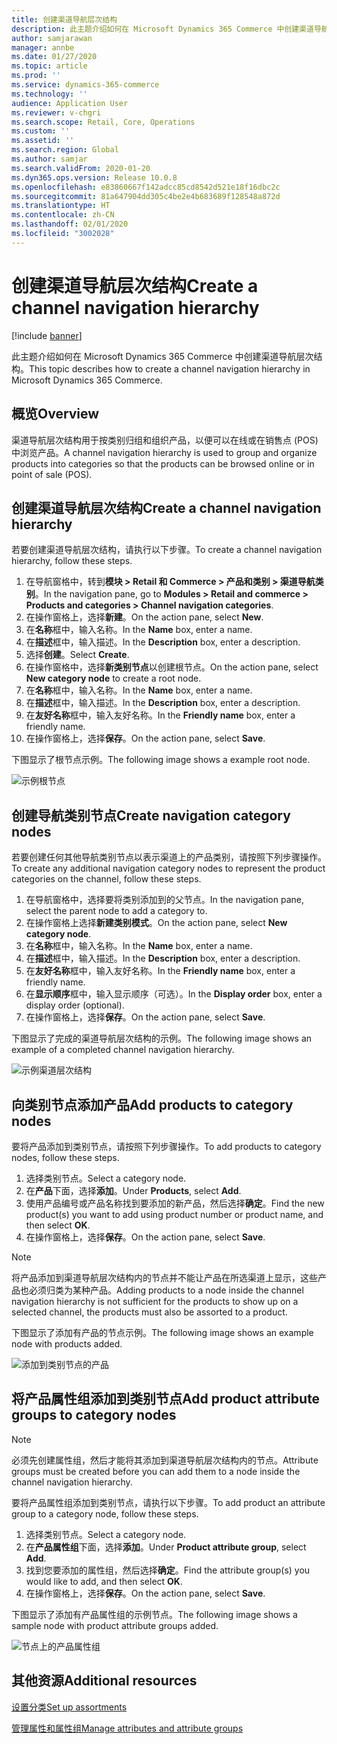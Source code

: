 ```yaml
---
title: 创建渠道导航层次结构
description: 此主题介绍如何在 Microsoft Dynamics 365 Commerce 中创建渠道导航层次结构。
author: samjarawan
manager: annbe
ms.date: 01/27/2020
ms.topic: article
ms.prod: ''
ms.service: dynamics-365-commerce
ms.technology: ''
audience: Application User
ms.reviewer: v-chgri
ms.search.scope: Retail, Core, Operations
ms.custom: ''
ms.assetid: ''
ms.search.region: Global
ms.author: samjar
ms.search.validFrom: 2020-01-20
ms.dyn365.ops.version: Release 10.0.8
ms.openlocfilehash: e83860667f142adcc85cd8542d521e18f16dbc2c
ms.sourcegitcommit: 81a647904dd305c4be2e4b683689f128548a872d
ms.translationtype: HT
ms.contentlocale: zh-CN
ms.lasthandoff: 02/01/2020
ms.locfileid: "3002028"
---
```

# <a name="create-a-channel-navigation-hierarchy"></a><span data-ttu-id="63371-103">创建渠道导航层次结构</span><span class="sxs-lookup"><span data-stu-id="63371-103">Create a channel navigation hierarchy</span></span>


[!include [banner](includes/banner.md)]

<span data-ttu-id="63371-104">此主题介绍如何在 Microsoft Dynamics 365 Commerce 中创建渠道导航层次结构。</span><span class="sxs-lookup"><span data-stu-id="63371-104">This topic describes how to create a channel navigation hierarchy in Microsoft Dynamics 365 Commerce.</span></span>

## <a name="overview"></a><span data-ttu-id="63371-105">概览</span><span class="sxs-lookup"><span data-stu-id="63371-105">Overview</span></span>

<span data-ttu-id="63371-106">渠道导航层次结构用于按类别归组和组织产品，以便可以在线或在销售点 (POS) 中浏览产品。</span><span class="sxs-lookup"><span data-stu-id="63371-106">A channel navigation hierarchy is used to group and organize products into categories so that the products can be browsed online or in point of sale (POS).</span></span>

## <a name="create-a-channel-navigation-hierarchy"></a><span data-ttu-id="63371-107">创建渠道导航层次结构</span><span class="sxs-lookup"><span data-stu-id="63371-107">Create a channel navigation hierarchy</span></span>

<span data-ttu-id="63371-108">若要创建渠道导航层次结构，请执行以下步骤。</span><span class="sxs-lookup"><span data-stu-id="63371-108">To create a channel navigation hierarchy, follow these steps.</span></span>

1. <span data-ttu-id="63371-109">在导航窗格中，转到**模块 \> Retail 和 Commerce \> 产品和类别 \> 渠道导航类别**。</span><span class="sxs-lookup"><span data-stu-id="63371-109">In the navigation pane, go to **Modules \> Retail and commerce \> Products and categories \> Channel navigation categories**.</span></span>
1. <span data-ttu-id="63371-110">在操作窗格上，选择**新建**。</span><span class="sxs-lookup"><span data-stu-id="63371-110">On the action pane, select **New**.</span></span>
1. <span data-ttu-id="63371-111">在**名称**框中，输入名称。</span><span class="sxs-lookup"><span data-stu-id="63371-111">In the **Name** box, enter a name.</span></span>
1. <span data-ttu-id="63371-112">在**描述**框中，输入描述。</span><span class="sxs-lookup"><span data-stu-id="63371-112">In the **Description** box, enter a description.</span></span>
1. <span data-ttu-id="63371-113">选择**创建**。</span><span class="sxs-lookup"><span data-stu-id="63371-113">Select **Create**.</span></span>
1. <span data-ttu-id="63371-114">在操作窗格中，选择**新类别节点**以创建根节点。</span><span class="sxs-lookup"><span data-stu-id="63371-114">On the action pane, select **New category node** to create a root node.</span></span>
1. <span data-ttu-id="63371-115">在**名称**框中，输入名称。</span><span class="sxs-lookup"><span data-stu-id="63371-115">In the **Name** box, enter a name.</span></span>
1. <span data-ttu-id="63371-116">在**描述**框中，输入描述。</span><span class="sxs-lookup"><span data-stu-id="63371-116">In the **Description** box, enter a description.</span></span>
1. <span data-ttu-id="63371-117">在**友好名称**框中，输入友好名称。</span><span class="sxs-lookup"><span data-stu-id="63371-117">In the **Friendly name** box, enter a friendly name.</span></span>
1. <span data-ttu-id="63371-118">在操作窗格上，选择**保存**。</span><span class="sxs-lookup"><span data-stu-id="63371-118">On the action pane, select **Save**.</span></span>

<span data-ttu-id="63371-119">下图显示了根节点示例。</span><span class="sxs-lookup"><span data-stu-id="63371-119">The following image shows a example root node.</span></span>

![示例根节点](media/create-channel-hierarchy-1.png)

## <a name="create-navigation-category-nodes"></a><span data-ttu-id="63371-121">创建导航类别节点</span><span class="sxs-lookup"><span data-stu-id="63371-121">Create navigation category nodes</span></span>

<span data-ttu-id="63371-122">若要创建任何其他导航类别节点以表示渠道上的产品类别，请按照下列步骤操作。</span><span class="sxs-lookup"><span data-stu-id="63371-122">To create any additional navigation category nodes to represent the product categories on the channel, follow these steps.</span></span>

1. <span data-ttu-id="63371-123">在导航窗格中，选择要将类别添加到的父节点。</span><span class="sxs-lookup"><span data-stu-id="63371-123">In the navigation pane, select the parent node to add a category to.</span></span>
1. <span data-ttu-id="63371-124">在操作窗格上选择**新建类别模式**。</span><span class="sxs-lookup"><span data-stu-id="63371-124">On the action pane, select **New category node**.</span></span>
1. <span data-ttu-id="63371-125">在**名称**框中，输入名称。</span><span class="sxs-lookup"><span data-stu-id="63371-125">In the **Name** box, enter a name.</span></span>
1. <span data-ttu-id="63371-126">在**描述**框中，输入描述。</span><span class="sxs-lookup"><span data-stu-id="63371-126">In the **Description** box, enter a description.</span></span>
1. <span data-ttu-id="63371-127">在**友好名称**框中，输入友好名称。</span><span class="sxs-lookup"><span data-stu-id="63371-127">In the **Friendly name** box, enter a friendly name.</span></span>
1. <span data-ttu-id="63371-128">在**显示顺序**框中，输入显示顺序（可选）。</span><span class="sxs-lookup"><span data-stu-id="63371-128">In the **Display order** box, enter a display order (optional).</span></span>
1. <span data-ttu-id="63371-129">在操作窗格上，选择**保存**。</span><span class="sxs-lookup"><span data-stu-id="63371-129">On the action pane, select **Save**.</span></span>

<span data-ttu-id="63371-130">下图显示了完成的渠道导航层次结构的示例。</span><span class="sxs-lookup"><span data-stu-id="63371-130">The following image shows an example of a completed channel navigation hierarchy.</span></span>

![示例渠道层次结构](media/create-channel-hierarchy-2.png)

## <a name="add-products-to-category-nodes"></a><span data-ttu-id="63371-132">向类别节点添加产品</span><span class="sxs-lookup"><span data-stu-id="63371-132">Add products to category nodes</span></span>

<span data-ttu-id="63371-133">要将产品添加到类别节点，请按照下列步骤操作。</span><span class="sxs-lookup"><span data-stu-id="63371-133">To add products to category nodes, follow these steps.</span></span>

1. <span data-ttu-id="63371-134">选择类别节点。</span><span class="sxs-lookup"><span data-stu-id="63371-134">Select a category node.</span></span>
1. <span data-ttu-id="63371-135">在**产品**下面，选择**添加**。</span><span class="sxs-lookup"><span data-stu-id="63371-135">Under **Products**, select **Add**.</span></span>
1. <span data-ttu-id="63371-136">使用产品编号或产品名称找到要添加的新产品，然后选择**确定**。</span><span class="sxs-lookup"><span data-stu-id="63371-136">Find the new product(s) you want to add using product number or product name, and then select **OK**.</span></span>
1. <span data-ttu-id="63371-137">在操作窗格上，选择**保存**。</span><span class="sxs-lookup"><span data-stu-id="63371-137">On the action pane, select **Save**.</span></span>

> [!NOTE]
> <span data-ttu-id="63371-138">将产品添加到渠道导航层次结构内的节点并不能让产品在所选渠道上显示，这些产品也必须归类为某种产品。</span><span class="sxs-lookup"><span data-stu-id="63371-138">Adding products to a node inside the channel navigation hierarchy is not sufficient for the products to show up on a selected channel, the products must also be assorted to a product.</span></span>

<span data-ttu-id="63371-139">下图显示了添加有产品的节点示例。</span><span class="sxs-lookup"><span data-stu-id="63371-139">The following image shows an example node with products added.</span></span>

![添加到类别节点的产品](media/create-channel-hierarchy-3.png)

## <a name="add-product-attribute-groups-to-category-nodes"></a><span data-ttu-id="63371-141">将产品属性组添加到类别节点</span><span class="sxs-lookup"><span data-stu-id="63371-141">Add product attribute groups to category nodes</span></span>

> [!NOTE]
> <span data-ttu-id="63371-142">必须先创建属性组，然后才能将其添加到渠道导航层次结构内的节点。</span><span class="sxs-lookup"><span data-stu-id="63371-142">Attribute groups must be created before you can add them to a node inside the channel navigation hierarchy.</span></span>

<span data-ttu-id="63371-143">要将产品属性组添加到类别节点，请执行以下步骤。</span><span class="sxs-lookup"><span data-stu-id="63371-143">To add product an attribute group to a category node, follow these steps.</span></span>

1. <span data-ttu-id="63371-144">选择类别节点。</span><span class="sxs-lookup"><span data-stu-id="63371-144">Select a category node.</span></span>
1. <span data-ttu-id="63371-145">在**产品属性组**下面，选择**添加**。</span><span class="sxs-lookup"><span data-stu-id="63371-145">Under **Product attribute group**, select **Add**.</span></span>
1. <span data-ttu-id="63371-146">找到您要添加的属性组，然后选择**确定**。</span><span class="sxs-lookup"><span data-stu-id="63371-146">Find the attribute group(s) you would like to add, and then select **OK**.</span></span>
1. <span data-ttu-id="63371-147">在操作窗格上，选择**保存**。</span><span class="sxs-lookup"><span data-stu-id="63371-147">On the action pane, select **Save**.</span></span>

<span data-ttu-id="63371-148">下图显示了添加有产品属性组的示例节点。</span><span class="sxs-lookup"><span data-stu-id="63371-148">The following image shows a sample node with product attribute groups added.</span></span>

![节点上的产品属性组](media/create-channel-hierarchy-4.png)

## <a name="additional-resources"></a><span data-ttu-id="63371-150">其他资源</span><span class="sxs-lookup"><span data-stu-id="63371-150">Additional resources</span></span>

[<span data-ttu-id="63371-151">设置分类</span><span class="sxs-lookup"><span data-stu-id="63371-151">Set up assortments</span></span>](set-up-assortments.md)

[<span data-ttu-id="63371-152">管理属性和属性组</span><span class="sxs-lookup"><span data-stu-id="63371-152">Manage attributes and attribute groups</span></span>](attribute-attributegroups-lifecycle.md)
